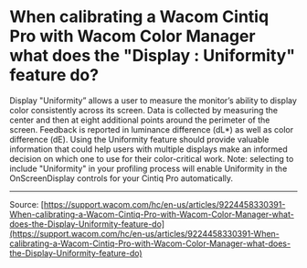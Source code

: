 # When calibrating a Wacom Cintiq Pro with Wacom Color Manager what does the "Display : Uniformity" feature do?

Display "Uniformity” allows a user to measure the monitor’s ability to display color consistently across its screen. Data is collected by measuring the center and then at eight additional points around the perimeter of the screen. Feedback is reported in luminance difference (dL*) as well as color difference (dE). Using the Uniformity feature should provide valuable information that could help users with multiple displays make an informed decision on which one to use for their color-critical work. Note: selecting to include "Uniformity" in your profiling process will enable Uniformity in the OnScreenDisplay controls for your Cintiq Pro automatically.

---
Source: [https://support.wacom.com/hc/en-us/articles/9224458330391-When-calibrating-a-Wacom-Cintiq-Pro-with-Wacom-Color-Manager-what-does-the-Display-Uniformity-feature-do](https://support.wacom.com/hc/en-us/articles/9224458330391-When-calibrating-a-Wacom-Cintiq-Pro-with-Wacom-Color-Manager-what-does-the-Display-Uniformity-feature-do)

